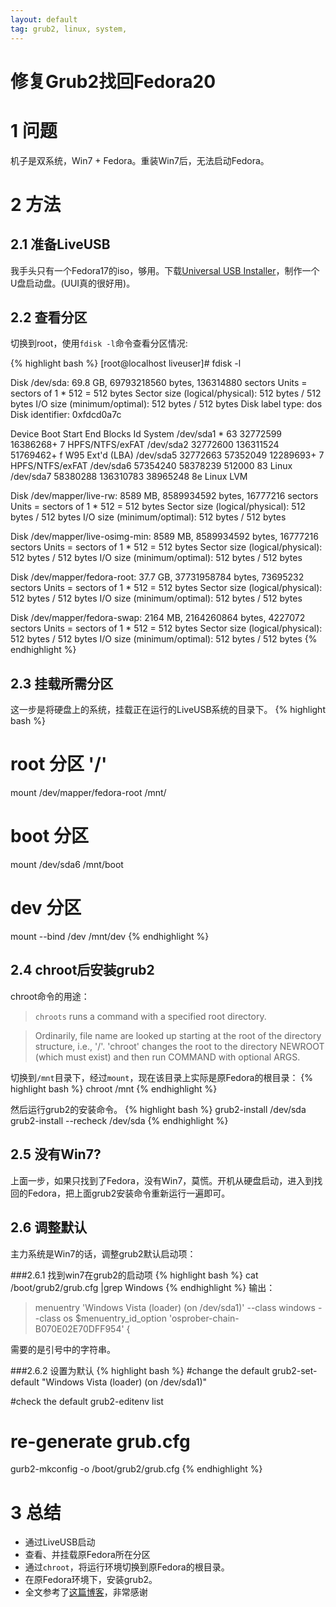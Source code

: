 ```yaml
---
layout: default
tag: grub2, linux, system, 
---
```


修复Grub2找回Fedora20
=====================


1 问题
====

机子是双系统，Win7 + Fedora。重装Win7后，无法启动Fedora。


2 方法
====

2.1 准备LiveUSB
----------
我手头只有一个Fedora17的iso，够用。下载[Universal USB
Installer][1]，制作一个U盘启动盘。(UUI真的很好用)。


2.2 查看分区
----------

切换到root，使用`fdisk -l`命令查看分区情况:

{% highlight bash %}
[root@localhost liveuser]# fdisk -l

Disk /dev/sda: 69.8 GB, 69793218560 bytes, 136314880 sectors
Units = sectors of 1 * 512 = 512 bytes
Sector size (logical/physical): 512 bytes / 512 bytes
I/O size (minimum/optimal): 512 bytes / 512 bytes
Disk label type: dos
Disk identifier: 0xfdcd0a7c

   Device Boot      Start         End      Blocks   Id  System
/dev/sda1   *          63    32772599    16386268+   7  HPFS/NTFS/exFAT
/dev/sda2        32772600   136311524    51769462+   f  W95 Ext'd (LBA)
/dev/sda5        32772663    57352049    12289693+   7  HPFS/NTFS/exFAT
/dev/sda6        57354240    58378239      512000   83  Linux
/dev/sda7        58380288   136310783    38965248   8e  Linux LVM

Disk /dev/mapper/live-rw: 8589 MB, 8589934592 bytes, 16777216 sectors
Units = sectors of 1 * 512 = 512 bytes
Sector size (logical/physical): 512 bytes / 512 bytes
I/O size (minimum/optimal): 512 bytes / 512 bytes

Disk /dev/mapper/live-osimg-min: 8589 MB, 8589934592 bytes, 16777216 sectors
Units = sectors of 1 * 512 = 512 bytes
Sector size (logical/physical): 512 bytes / 512 bytes
I/O size (minimum/optimal): 512 bytes / 512 bytes

Disk /dev/mapper/fedora-root: 37.7 GB, 37731958784 bytes, 73695232 sectors
Units = sectors of 1 * 512 = 512 bytes
Sector size (logical/physical): 512 bytes / 512 bytes
I/O size (minimum/optimal): 512 bytes / 512 bytes

Disk /dev/mapper/fedora-swap: 2164 MB, 2164260864 bytes, 4227072 sectors
Units = sectors of 1 * 512 = 512 bytes
Sector size (logical/physical): 512 bytes / 512 bytes
I/O size (minimum/optimal): 512 bytes / 512 bytes
{% endhighlight %}

2.3 挂载所需分区
-------------
这一步是将硬盘上的系统，挂载正在运行的LiveUSB系统的目录下。
{% highlight bash %}
# root 分区 '/'
mount /dev/mapper/fedora-root /mnt/ 
# boot 分区
mount /dev/sda6 /mnt/boot
# dev 分区
mount --bind /dev /mnt/dev
{% endhighlight %}

2.4 chroot后安装grub2
-----------------

chroot命令的用途：
> `chroots` runs a command with a specified root directory.

> Ordinarily, file name are looked up starting at the root of the 
> directory structure, i.e., '/'. 'chroot' changes the root to the 
> directory NEWROOT (which must exist) and then run COMMAND with
> optional ARGS.

切换到`/mnt`目录下，经过`mount`，现在该目录上实际是原Fedora的根目录：
{% highlight bash %}
chroot /mnt
{% endhighlight %}

然后运行grub2的安装命令。
{% highlight bash %}
grub2-install /dev/sda
grub2-install --recheck /dev/sda
{% endhighlight %}

2.5 没有Win7?
----------
上面一步，如果只找到了Fedora，没有Win7，莫慌。开机从硬盘启动，进入到找回的Fedora，把上面grub2安装命令重新运行一遍即可。

2.6 调整默认
--------
主力系统是Win7的话，调整grub2默认启动项：

###2.6.1  找到win7在grub2的启动项
{% highlight bash %}
cat /boot/grub2/grub.cfg |grep Windows
{% endhighlight %}
输出：
> menuentry 'Windows Vista (loader) (on /dev/sda1)' --class windows --class os $menuentry_id_option 'osprober-chain-B070E02E70DFF954' {

需要的是引号中的字符串。

###2.6.2  设置为默认
{% highlight bash %}
#change the default
grub2-set-default "Windows Vista (loader) (on /dev/sda1)"

#check the default
grub2-editenv list

# re-generate grub.cfg
gurb2-mkconfig -o /boot/grub2/grub.cfg
{% endhighlight %}

3 总结
=====
- 通过LiveUSB启动
- 查看、并挂载原Fedora所在分区
- 通过`chroot`，将运行环境切换到原Fedora的根目录。
- 在原Fedora环境下，安装grub2。
- 全文参考了[这篇博客][2]，非常感谢

[1]:  http://www.pendrivelinux.com/universal-usb-installer-easy-as-1-2-3/
[2]:  http://blog.chinaunix.net/uid-12326395-id-3832378.html

